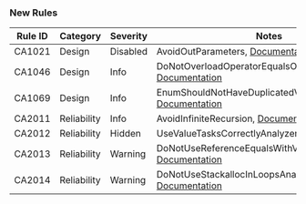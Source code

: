 ### New Rules
Rule ID | Category | Severity | Notes
--------|----------|----------|-------
CA1021 | Design | Disabled | AvoidOutParameters, [Documentation](https://docs.microsoft.com/visualstudio/code-quality/ca1021)
CA1046 | Design | Info | DoNotOverloadOperatorEqualsOnReferenceTypes, [Documentation](https://docs.microsoft.com/visualstudio/code-quality/ca1046)
CA1069 | Design | Info | EnumShouldNotHaveDuplicatedValues, [Documentation](https://docs.microsoft.com/visualstudio/code-quality/ca1069)
CA2011 | Reliability | Info | AvoidInfiniteRecursion, [Documentation](https://docs.microsoft.com/visualstudio/code-quality/ca2011)
CA2012 | Reliability | Hidden | UseValueTasksCorrectlyAnalyzer, [Documentation](https://docs.microsoft.com/visualstudio/code-quality/ca2012)
CA2013 | Reliability | Warning | DoNotUseReferenceEqualsWithValueTypesAnalyzer, [Documentation](https://docs.microsoft.com/visualstudio/code-quality/ca2013)
CA2014 | Reliability | Warning | DoNotUseStackallocInLoopsAnalyzer, [Documentation](https://docs.microsoft.com/visualstudio/code-quality/ca2014)